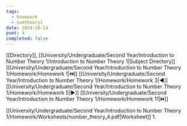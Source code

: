 ```yaml
---
tags:
  - homework
  - numtheory1
date: 2024-10-14
pset: 4
completed: false
---
```

[[Directory]], [[University/Undergraduate/Second Year/Introduction to Number Theory 1/Introduction to Number Theory 1|Subject Directory]]
[[University/Undergraduate/Second Year/Introduction to Number Theory 1/Homework/Homework 1|🞀🞀]] [[University/Undergraduate/Second Year/Introduction to Number Theory 1/Homework/Homework 3|◀]] [[University/Undergraduate/Second Year/Introduction to Number Theory 1/Homework/Homework 5|▶]] [[University/Undergraduate/Second Year/Introduction to Number Theory 1/Homework/Homework 11|🞂🞂]]

[[University/Undergraduate/Second Year/Introduction to Number Theory 1/Homework/Worksheets/number_theory_4.pdf|Worksheet]]
1. 

